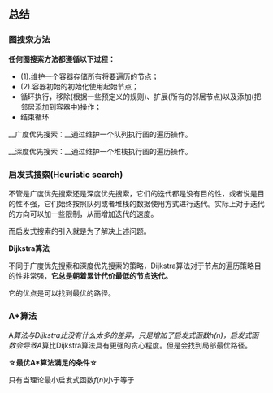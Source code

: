 ## 总结

### 图搜索方法

__任何图搜索方法都遵循以下过程：__

- (1).维护一个容器存储所有将要遍历的节点；
- (2).容器初始的初始化使用起始节点；
- 循环执行，移除(根据一些预定义的规则)、扩展(所有的邻居节点)以及添加(把邻居添加到容器中)操作；
- 结束循环

__广度优先搜索：__通过维护一个队列执行图的遍历操作。

__深度优先搜索：__通过维护一个堆栈执行图的遍历操作。



### 启发式搜索(Heuristic search)

不管是广度优先搜索还是深度优先搜索，它们的迭代都是没有目的性，或者说是目的性不强，它们始终按照队列或者堆栈的数据使用方式进行迭代。实际上对于迭代的方向可以加一些限制，从而增加迭代的速度。

而启发式搜索的引入就是为了解决上述问题。



__Dijkstra算法__

不同于广度优先搜索和深度优先搜索的策略，Dijkstra算法对于节点的遍历策略目的性非常强，__它总是朝着累计代价最低的节点迭代。__

它的优点是可以找到最优的路径。



### A*算法

A*算法与Dijkstra比没有什么太多的差异，只是增加了启发式函数h(n)，启发式函数会导致A*算比Dijkstra算法具有更强的贪心程度。但是会找到局部最优路径。

__☆最优A*算法满足的条件☆__

只有当理论最小启发式函数$f(n)$小于等于

